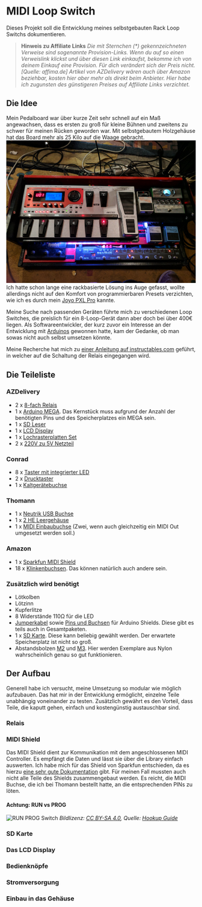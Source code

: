 # MIDI Loop Switch
Dieses Projekt soll die Entwicklung meines selbstgebauten Rack Loop Switchs dokumentieren.

> **Hinweis zu Affiliate Links**
> *Die mit Sternchen (\*) gekennzeichneten Verweise sind sogenannte Provision-Links. Wenn du auf so einen Verweislink klickst und über diesen Link einkaufst, bekomme ich von deinem Einkauf eine Provision. Für dich verändert sich der Preis nicht. [Quelle: affima.de]*
> *Artikel von AZDelivery wären auch über Amazon beziehbar, kosten hier aber mehr als direkt beim Anbieter. Hier habe ich zugunsten des günstigeren Preises auf Affiliate Links verzichtet.*


## Die Idee
Mein Pedalboard war über kurze Zeit sehr schnell auf ein Maß angewachsen, dass es ersten zu groß für kleine Bühnen und zweitens zu schwer für meinen Rücken geworden war. Mit selbstgebautem Holzgehäuse hat das Board mehr als 25 Kilo auf die Waage gebracht.
![Mein Pedalboard](images/pedalboard/IMG_20170404_185121.jpg)
Ich hatte schon lange eine rackbasierte Lösung ins Auge gefasst, wollte allerdings nicht auf den Komfort von programmierbaren Presets verzichten, wie ich es durch mein [Joyo PXL Pro](https://www.amazon.de/PXL-PRO-Loop-Effekt-Pedal-Switching-System-Schalt/dp/B00HQCXH2I) kannte.

Meine Suche nach passenden Geräten führte mich zu verschiedenen Loop Switches, die preislich für ein 8-Loop-Gerät  dann aber doch bei über 400€ liegen. Als Softwareentwickler, der kurz zuvor ein Interesse an der Entwicklung mit [Arduinos](https://de.wikipedia.org/wiki/Arduino_(Plattform)) gewonnen hatte, kam der Gedanke, ob man sowas nicht auch selbst umsetzen könnte. 

Meine Recherche hat mich zu [einer Anleitung auf instructables.com](https://www.instructables.com/id/Arduino-based-8-loops-pedal-switcher/) geführt, in welcher auf die Schaltung der Relais eingegangen wird.

## Die Teileliste

### AZDelivery
* 2 x [8-fach Relais](https://www.az-delivery.de/products/8-relais-modul?_pos=5&_sid=b2d4005f2&_ss=r)
* 1 x [Arduino MEGA](https://www.az-delivery.de/products/mega-2560-r3-board-mit-atmega2560-100-arduino-kompatibel-ohne-usb-kabel?_pos=5&_sid=048ee497f&_ss=r). 
  Das Kernstück muss aufgrund der Anzahl der benötigten Pins und des Speicherplatzes ein MEGA sein.
* 1 x [SD Leser](https://www.az-delivery.de/products/copy-of-spi-reader-micro-speicherkartenmodul-fur-arduino?_pos=3&_sid=0e91e4698&_ss=r)
* 1 x [LCD Display](https://www.az-delivery.de/products/lcd-display-16x2-mit-blauem-hintergrund-und-i2c-converter-bundle)
* 1 x [Lochrasterplatten Set](https://www.az-delivery.de/products/pcb-board-set-lochrasterplatte-platine-leiterplatte-4x4-stuck?_pos=1&_sid=3b0f9f2cc&_ss=r)
* 2 x [220V zu 5V Netzteil](https://www.az-delivery.de/products/copy-of-220v-zu-5v-mini-netzteil?_pos=3&_sid=3cbbc4fa6&_ss=r)

### Conrad
* 8 x [Taster mit integrierter LED](https://www.conrad.de/de/p/weltron-604108-drucktaster-12-v-0-03-a-1-x-aus-ein-tastend-1-st-709174.html?fbclid=IwAR3CLZ_HrAF_mJMgCVkBwPpbMwNBtUczKQQtddJHndXkT5E93Y2_mmiQ90w)
* 2 x [Drucktaster](https://www.conrad.de/de/p/eledis-sed1ui-2-drucktaster-20-v-dc-ac-0-02-a-1-x-aus-ein-tastend-1-st-705089.html)
* 1 x [Kaltgerätebuchse](https://www.conrad.de/de/p/kaiser-kaltgeraete-steckverbinder-stecker-einbau-vertikal-gesamtpolzahl-2-pe-10-a-schwarz-1-st-612600.html)

### Thomann
* 1 x [Neutrik USB Buchse](https://www.thomann.de/de/neutrik_nausb.htm)
* 1 x [2 HE Leergehäuse](https://www.thomann.de/de/adam_hall_87408v_leergehaeuse_2he.htm)
* 1 x [MIDI Einbaubuchse](https://www.thomann.de/de/thomann_midi_einbaubuchse.htm) 
  (Zwei, wenn auch gleichzeitig ein MIDI Out umgesetzt werden soll.)

### Amazon
* 1 x [Sparkfun MIDI Shield](https://www.amazon.de/dp/B004G52ONG/ref=cm_sw_r_wa_apa_i_Aj8aEbGEWFYZ1)
* 18 x [Klinkenbuchsen](https://www.amazon.de/gp/product/B003WGN3JY/ref=ppx_yo_dt_b_asin_title_o08_s00?ie=UTF8&psc=1). Das können natürlich auch andere sein.

### Zusätzlich wird benötigt
* Lötkolben
* Lötzinn
* Kupferlitze
* 8 Widerstände 110Ω für die LED
* [Jumperkabel](https://www.az-delivery.de/products/3er-set-40-stk-jumper-wire-m2m-f2m-f2f) sowie [Pins und Buchsen](https://www.amazon.de/Aussel-Breakaway-Platine-Stecker-Buchsenleiste/dp/B01M69EA9O/ref=sr_1_3?__mk_de_DE=%C3%85M%C3%85%C5%BD%C3%95%C3%91&keywords=arduino+header&qid=1577366115&sr=8-3) für Arduino Shields. Diese gibt es teils auch in Gesamtpaketen.
* 1 x [SD Karte](https://www.amazon.de/gp/product/B001BNNZXO/ref=ppx_yo_dt_b_asin_title_o06_s00?ie=UTF8&psc=1). 
  Diese kann beliebig gewählt werden. Der erwartete Speicherplatz ist nicht so groß.
* Abstandsbolzen [M2](https://www.amazon.de/gp/product/B071HPDCK8/ref=ppx_yo_dt_b_asin_title_o00_s00?ie=UTF8&psc=1) und [M3](https://www.amazon.de/gp/product/B01GO08KRO/ref=ppx_yo_dt_b_asin_title_o07_s00?ie=UTF8&psc=1). 
  Hier werden Exemplare aus Nylon wahrscheinlich genau so gut funktionieren.

## Der Aufbau
Generell habe ich versucht, meine Umsetzung so modular wie möglich aufzubauen. Das hat mir in der Entwicklung ermöglicht, einzelne Teile unabhängig voneinander zu testen. Zusätzlich gewährt es den Vorteil, dass Teile, die kaputt gehen, einfach und kostengünstig austauschbar sind.


### Relais

### MIDI Shield
Das MIDI Shield dient zur Kommunikation mit dem angeschlossenen MIDI Controller. Es empfängt die Daten und lässt sie über die Library einfach auswerten.
Ich habe mich für das Shield von Sparkfun entschieden, da es hierzu [eine sehr gute Dokumentation](https://learn.sparkfun.com/tutorials/midi-shield-hookup-guide) gibt. 
Für meinen Fall mussten auch nicht alle Teile des Shields zusammengebaut werden. Es reicht, die MIDI Buchse, die ich bei Thomann bestellt hatte, an die entsprechenden PINs zu löten.

#### Achtung: RUN vs PROG
![RUN PROG Switch](https://cdn.sparkfun.com/r/600-600/assets/learn_tutorials/4/0/9/assem-prog-run.jpg)
*Bildlizenz: [CC BY-SA 4.0](https://creativecommons.org/licenses/by-sa/4.0/), Quelle: [Hookup Guide](https://learn.sparkfun.com/tutorials/midi-shield-hookup-guide)*


### SD Karte

### Das LCD Display

### Bedienknöpfe

### Stromversorgung

### Einbau in das Gehäuse
